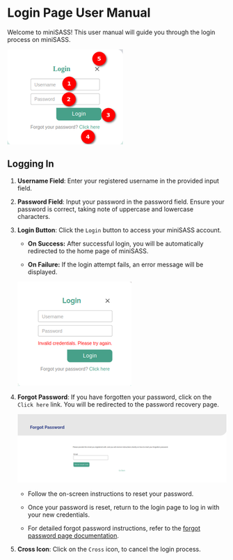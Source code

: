 # Login Page User Manual

Welcome to miniSASS! This user manual will guide you through the login process on miniSASS.

![Login Form](./img/login-1.png)

## Logging In

1. **Username Field**: Enter your registered username in the provided input field.

2. **Password Field**: Input your password in the password field. Ensure your password is correct, taking note of uppercase and lowercase characters.

3. **Login Button**: Click the `Login` button to access your miniSASS account.

    - **On Success:**
    After successful login, you will be automatically redirected to the home page of miniSASS.

    - **On Failure:**
    If the login attempt fails, an error message will be displayed.
    
    ![Error Message](./img/login-2.png)

4. **Forgot Password**: If you have forgotten your password, click on the `Click here` link. You will be redirected to the password recovery page.

    ![Forgot Password](./img/login-3.png)

    - Follow the on-screen instructions to reset your password.

    - Once your password is reset, return to the login page to log in with your new credentials.

    - For detailed forgot password instructions, refer to the [forgot password page documentation](./forgot-password.md).

5. **Cross Icon**: Click on the `Cross` icon, to cancel the login process.
